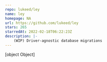 ```yaml
---
repo: lukeed/ley
name: ley
homepage: NA
url: https://github.com/lukeed/ley
stars: 265
starredAt: 2022-02-18T06:22:23Z
description: |-
    (WIP) Driver-agnostic database migrations
---
```


[object Object]
